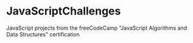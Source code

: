 # JavaScriptChallenges
JavaScript projects from the freeCodeCamp "JavaScript Algorithms and Data Structures" certification
